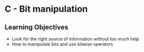 # C - Bit manipulation

## Learning Objectives

- Look for the right source of information without too much help
- How to manipulate bits and use bitwise operators


